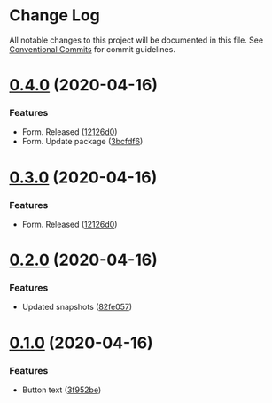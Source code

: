 # Change Log

All notable changes to this project will be documented in this file.
See [Conventional Commits](https://conventionalcommits.org) for commit guidelines.

# [0.4.0](https://github.com/kysonic/react-ui-library/compare/@react-ui-library/input@0.2.0...@react-ui-library/input@0.4.0) (2020-04-16)


### Features

* Form. Released ([12126d0](https://github.com/kysonic/react-ui-library/commit/12126d0482e83c53f5814e44f708c1b68cb522ac))
* Form. Update package ([3bcfdf6](https://github.com/kysonic/react-ui-library/commit/3bcfdf64941e605855df538283f48df63ce38aa9))





# [0.3.0](https://github.com/kysonic/react-ui-library/compare/@react-ui-library/input@0.2.0...@react-ui-library/input@0.3.0) (2020-04-16)


### Features

* Form. Released ([12126d0](https://github.com/kysonic/react-ui-library/commit/12126d0482e83c53f5814e44f708c1b68cb522ac))





# [0.2.0](https://github.com/kysonic/react-ui-library/compare/@react-ui-library/input@0.1.0...@react-ui-library/input@0.2.0) (2020-04-16)


### Features

* Updated snapshots ([82fe057](https://github.com/kysonic/react-ui-library/commit/82fe0574d881fedf8193b109bd7a152cfb5ae560))





# [0.1.0](https://github.com/kysonic/react-ui-library/compare/@react-ui-library/input@0.0.5...@react-ui-library/input@0.1.0) (2020-04-16)


### Features

* Button text ([3f952be](https://github.com/kysonic/react-ui-library/commit/3f952be9e4026d83bdb70be1ead97a3c450e5588))
